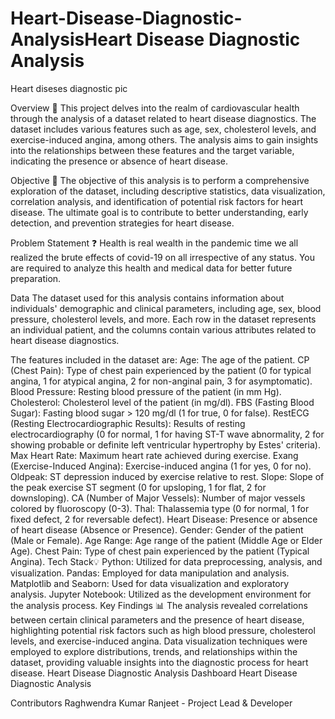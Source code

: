 # Heart-Disease-Diagnostic-AnalysisHeart Disease Diagnostic Analysis
Heart diseses diagnostic pic

Overview 👀
This project delves into the realm of cardiovascular health through the analysis of a dataset related to heart disease diagnostics. The dataset includes various features such as age, sex, cholesterol levels, and exercise-induced angina, among others. The analysis aims to gain insights into the relationships between these features and the target variable, indicating the presence or absence of heart disease.

Objective 🎯
The objective of this analysis is to perform a comprehensive exploration of the dataset, including descriptive statistics, data visualization, correlation analysis, and identification of potential risk factors for heart disease. The ultimate goal is to contribute to better understanding, early detection, and prevention strategies for heart disease.

Problem Statement ❓
Health is real wealth in the pandemic time we all realized the brute effects of covid-19 on all irrespective of any status. You are required to analyze this health and medical data for better future preparation.

Data
The dataset used for this analysis contains information about individuals' demographic and clinical parameters, including age, sex, blood pressure, cholesterol levels, and more. Each row in the dataset represents an individual patient, and the columns contain various attributes related to heart disease diagnostics.

The features included in the dataset are:
Age: The age of the patient.
CP (Chest Pain): Type of chest pain experienced by the patient (0 for typical angina, 1 for atypical angina, 2 for non-anginal pain, 3 for asymptomatic).
Blood Pressure: Resting blood pressure of the patient (in mm Hg).
Cholesterol: Cholesterol level of the patient (in mg/dl).
FBS (Fasting Blood Sugar): Fasting blood sugar > 120 mg/dl (1 for true, 0 for false).
RestECG (Resting Electrocardiographic Results): Results of resting electrocardiography (0 for normal, 1 for having ST-T wave abnormality, 2 for showing probable or definite left ventricular hypertrophy by Estes' criteria).
Max Heart Rate: Maximum heart rate achieved during exercise.
Exang (Exercise-Induced Angina): Exercise-induced angina (1 for yes, 0 for no).
Oldpeak: ST depression induced by exercise relative to rest.
Slope: Slope of the peak exercise ST segment (0 for upsloping, 1 for flat, 2 for downsloping).
CA (Number of Major Vessels): Number of major vessels colored by fluoroscopy (0-3).
Thal: Thalassemia type (0 for normal, 1 for fixed defect, 2 for reversable defect).
Heart Disease: Presence or absence of heart disease (Absence or Presence).
Gender: Gender of the patient (Male or Female).
Age Range: Age range of the patient (Middle Age or Elder Age).
Chest Pain: Type of chest pain experienced by the patient (Typical Angina).
Tech Stack💡
Python: Utilized for data preprocessing, analysis, and visualization.
Pandas: Employed for data manipulation and analysis.
Matplotlib and Seaborn: Used for data visualization and exploratory analysis.
Jupyter Notebook: Utilized as the development environment for the analysis process.
Key Findings 📊
The analysis revealed correlations between certain clinical parameters and the presence of heart disease, highlighting potential risk factors such as high blood pressure, cholesterol levels, and exercise-induced angina.
Data visualization techniques were employed to explore distributions, trends, and relationships within the dataset, providing valuable insights into the diagnostic process for heart disease.
Heart Disease Diagnostic Analysis Dashboard
Heart Disease Diagnostic Analysis

Contributors
Raghwendra Kumar Ranjeet - Project Lead & Developer

